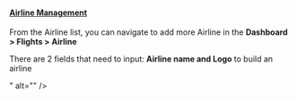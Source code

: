 <h4 id="create-airline"><a class="toc-backref" href="#create-airline">Airline Management </a></h4>
<p>From the Airline list, you can navigate to add more Airline in the <strong> Dashboard &gt; Flights &gt; Airline</strong></p>
<p>There are 2 fields that need to input: <strong>Airline name and Logo</strong> to build an airline</p>
<p>" alt="" /></p>